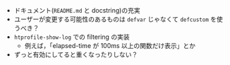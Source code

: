 - ドキュメント(`README.md` と docstring)の充実
- ユーザーが変更する可能性のあるものは `defvar` じゃなくて `defcustom` を使うべき？
- `htprofile-show-log` での filtering の実装
    * 例えば，「elapsed-time が 100ms 以上の関数だけ表示」とか
- ずっと有効にしてると重くなったりしない？
